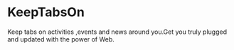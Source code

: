 KeepTabsOn
==========

Keep tabs on activities ,events and news around you.Get you truly plugged and updated with the power of Web.
